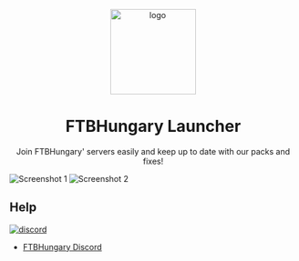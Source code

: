 <p align="center"><img src="https://i.imgur.com/bI9IPZB.png" width="150px" height="150px" alt="logo"></p>

<h1 align="center">FTBHungary Launcher</h1>




<p align="center">Join FTBHungary' servers easily and keep up to date with our packs and fixes!</p>

![Screenshot 1](https://media.discordapp.net/attachments/497148475021197343/1051562267524739082/image.png?width=1252&height=671)
![Screenshot 2](https://media.discordapp.net/attachments/497148475021197343/1051562875153551391/image.png?width=1260&height=671)


## Help


[![discord](https://discordapp.com/api/guilds/465127885984890880/embed.png?style=banner3)][discord]



* [FTBHungary Discord][discord2]

[discord]: https://discord.gg/3UdQn97 'ModRealms Discord'
[discord2]: https://discord.gg/3UdQn97 'Original Project Discord'


